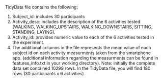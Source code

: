 TidyData file contains the following:
1. Subject_id: includes 30 participants
2. Activity_desc: includes the description of the 6 activities tested (WALKING, WALKING_UPSTAIRS, WALKING_DOWNSTAIRS, SITTING, STANDING, LAYING).
3. Activity_id: provides numeric value to each of the 6 activities tested in the experiment.
4. The additional columns in the file represents the mean value of each subject id on each activity measurments taken from the smartphone app.
(additional information regarding the measurments can be found in features_info.txt in your working directory).
Note: initially the complete data set contained 10299 rows. In the TidyData file, you will find 180 rows (30 participants x 6 activities)
